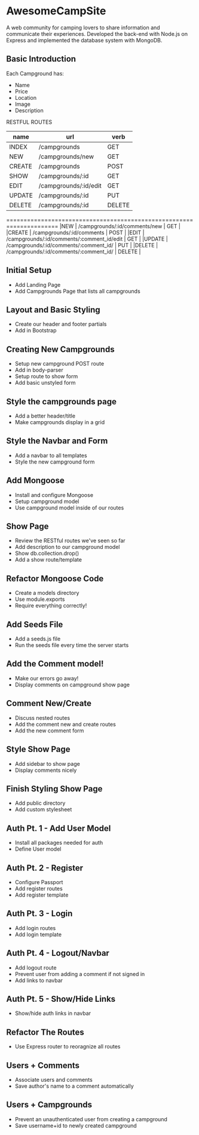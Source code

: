 # AwesomeCampSite
A web community for camping lovers to share information and communicate their experiences.
Developed the back-end with Node.js on Express and implemented the database system with MongoDB.

## Basic Introduction
Each Campground has:
   * Name
   * Price
   * Location
   * Image
   * Description


RESTFUL ROUTES

|name                | url                            |   verb     |     
|--------------------|--------------------------------|------------|
|INDEX  | /campgrounds                                 |   GET    |
|NEW    | /campgrounds/new                             |   GET    |
|CREATE | /campgrounds                                 |   POST   |
|SHOW   | /campgrounds/:id                             |   GET    |
|EDIT   | /campgrounds/:id/edit                        |   GET    |
|UPDATE | /campgrounds/:id                             |   PUT    |
|DELETE | /campgrounds/:id                             |   DELETE |
===================================================================== 
|NEW    | /campgrounds/:id/comments/new                |   GET    |
|CREATE | /campgrounds/:id/comments                     |  POST   |
|EDIT   |  /campgrounds/:id/comments/:comment_id/edit   |   GET   |
|UPDATE | /campgrounds/:id/comments/:comment_id/       |   PUT    |
|DELETE | /campgrounds/:id/comments/:comment_id/       |   DELETE |


## Initial Setup
* Add Landing Page
* Add Campgrounds Page that lists all campgrounds


## Layout and Basic Styling
* Create our header and footer partials
* Add in Bootstrap

## Creating New Campgrounds
* Setup new campground POST route
* Add in body-parser
* Setup route to show form
* Add basic unstyled form

## Style the campgrounds page
* Add a better header/title
* Make campgrounds display in a grid

## Style the Navbar and Form
* Add a navbar to all templates
* Style the new campground form

## Add Mongoose
* Install and configure Mongoose
* Setup campground model
* Use campground model inside of our routes

## Show Page
* Review the RESTful routes we've seen so far
* Add description to our campground model
* Show db.collection.drop()
* Add a show route/template

## Refactor Mongoose Code
* Create a models directory
* Use module.exports
* Require everything correctly!

## Add Seeds File
* Add a seeds.js file
* Run the seeds file every time the server starts

## Add the Comment model!
* Make our errors go away!
* Display comments on campground show page

## Comment New/Create
* Discuss nested routes
* Add the comment new and create routes
* Add the new comment form

## Style Show Page
* Add sidebar to show page
* Display comments nicely

## Finish Styling Show Page
* Add public directory
* Add custom stylesheet

## Auth Pt. 1 - Add User Model
* Install all packages needed for auth
* Define User model 

## Auth Pt. 2 - Register
* Configure Passport
* Add register routes
* Add register template

## Auth Pt. 3 - Login
* Add login routes
* Add login template

## Auth Pt. 4 - Logout/Navbar
* Add logout route
* Prevent user from adding a comment if not signed in
* Add links to navbar

## Auth Pt. 5 - Show/Hide Links
* Show/hide auth links in navbar 

## Refactor The Routes
* Use Express router to reoragnize all routes

## Users + Comments
* Associate users and comments
* Save author's name to a comment automatically

## Users + Campgrounds
* Prevent an unauthenticated user from creating a campground
* Save username+id to newly created campground

 

